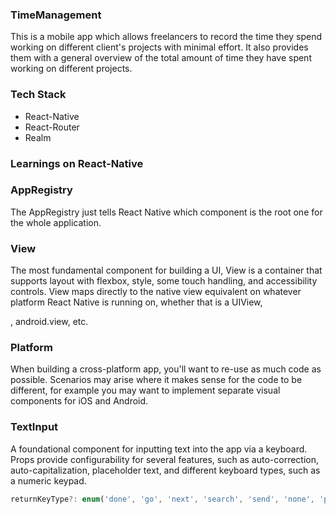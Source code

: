 ### TimeManagement
This is a mobile app which allows freelancers to record the time they spend working on different client's projects with minimal effort. It also provides them with a general overview of the total amount of time they have spent working on different projects.

### Tech Stack
- React-Native
- React-Router
- Realm


### Learnings on React-Native

### AppRegistry

The AppRegistry just tells React Native which component is the root one for the whole application.

### View
The most fundamental component for building a UI, View is a container that supports layout with flexbox, style, some touch handling, and accessibility controls. View maps directly to the native view equivalent on whatever platform React Native is running on, whether that is a UIView, <div>, android.view, etc.

### Platform
When building a cross-platform app, you'll want to re-use as much code as possible. Scenarios may arise where it makes sense for the code to be different, for example you may want to implement separate visual components for iOS and Android.

### TextInput
A foundational component for inputting text into the app via a keyboard. Props provide configurability for several features, such as auto-correction, auto-capitalization, placeholder text, and different keyboard types, such as a numeric keypad.

```js
returnKeyType?: enum('done', 'go', 'next', 'search', 'send', 'none', 'previous', 'default', 'emergency-call', 'google', 'join', 'route', 'yahoo')

```
